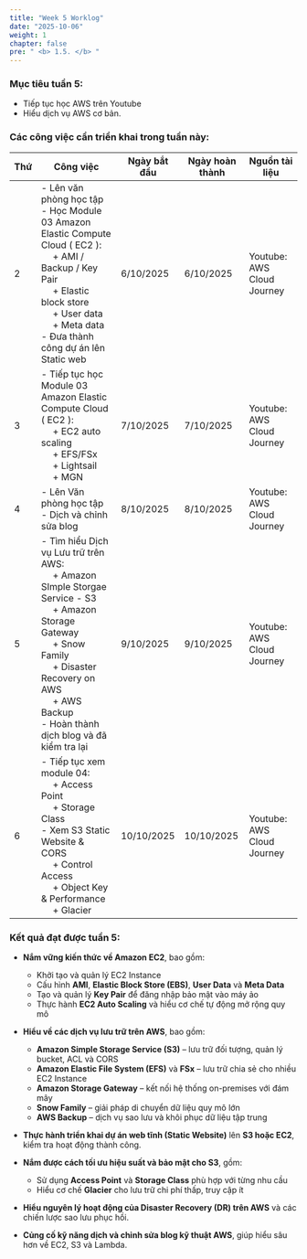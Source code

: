 ```yaml
---
title: "Week 5 Worklog"
date: "2025-10-06"
weight: 1
chapter: false
pre: " <b> 1.5. </b> "
---
```




### Mục tiêu tuần 5:

* Tiếp tục học AWS trên Youtube
* Hiểu dịch vụ AWS cơ bản.

### Các công việc cần triển khai trong tuần này:
| Thứ | Công việc                                                                                                                                                                                                                                                      | Ngày bắt đầu | Ngày hoàn thành | Nguồn tài liệu              |
| --- |----------------------------------------------------------------------------------------------------------------------------------------------------------------------------------------------------------------------------------------------------------------|--------------|-----------------|-----------------------------|
| 2   | - Lên văn phòng học tập <br> - Học Module 03 Amazon Elastic Compute Cloud ( EC2 ): <br>&emsp; + AMI / Backup / Key Pair <br>&emsp; +  Elastic block store <br>&emsp; + User data <br>&emsp; + Meta data <br> - Đưa thành công dự án lên Static web             | 6/10/2025    | 6/10/2025       | Youtube: AWS Cloud Journey  |
| 3   | - Tiếp tục học Module 03 Amazon Elastic Compute Cloud ( EC2 ): <br>&emsp; + EC2 auto scaling <br>&emsp; + EFS/FSx <br>&emsp; + Lightsail<br>&emsp; + MGN                                                                                                       | 7/10/2025    | 7/10/2025       | Youtube: AWS Cloud Journey  |
| 4   | - Lên Văn phòng học tập <br> - Dịch và chỉnh sửa blog <br>                                                                                                                                                                                                     | 8/10/2025    | 8/10/2025       | Youtube: AWS Cloud Journey  |
| 5   | - Tìm hiểu Dịch vụ Lưu trữ trên AWS: <br>&emsp; + Amazon SImple Storgae Service - S3 <br>&emsp; + Amazon Storage Gateway <br>&emsp; + Snow Family <br>&emsp; + Disaster Recovery on AWS <br>&emsp; + AWS Backup <br> - Hoàn thành dịch blog và đã kiểm tra lại | 9/10/2025    | 9/10/2025       | Youtube: AWS Cloud Journey  |
| 6   | - Tiếp tục xem module 04: <br>&emsp; + Access Point <br>&emsp; + Storage Class <br> - Xem S3 Static Website & CORS <br>&emsp; + Control Access <br>&emsp; + Object Key & Performance <br>&emsp; + Glacier                                                      | 10/10/2025   | 10/10/2025      | Youtube: AWS Cloud Journey  |


### Kết quả đạt được tuần 5:

* **Nắm vững kiến thức về Amazon EC2**, bao gồm:
    * Khởi tạo và quản lý EC2 Instance
    * Cấu hình **AMI**, **Elastic Block Store (EBS)**, **User Data** và **Meta Data**
    * Tạo và quản lý **Key Pair** để đăng nhập bảo mật vào máy ảo
    * Thực hành **EC2 Auto Scaling** và hiểu cơ chế tự động mở rộng quy mô

* **Hiểu về các dịch vụ lưu trữ trên AWS**, bao gồm:
    * **Amazon Simple Storage Service (S3)** – lưu trữ đối tượng, quản lý bucket, ACL và CORS
    * **Amazon Elastic File System (EFS)** và **FSx** – lưu trữ chia sẻ cho nhiều EC2 Instance
    * **Amazon Storage Gateway** – kết nối hệ thống on-premises với đám mây
    * **Snow Family** – giải pháp di chuyển dữ liệu quy mô lớn
    * **AWS Backup** – dịch vụ sao lưu và khôi phục dữ liệu tập trung

* **Thực hành triển khai dự án web tĩnh (Static Website)** lên **S3 hoặc EC2**, kiểm tra hoạt động thành công.

* **Nắm được cách tối ưu hiệu suất và bảo mật cho S3**, gồm:
    * Sử dụng **Access Point** và **Storage Class** phù hợp với từng nhu cầu
    * Hiểu cơ chế **Glacier** cho lưu trữ chi phí thấp, truy cập ít

* **Hiểu nguyên lý hoạt động của Disaster Recovery (DR) trên AWS** và các chiến lược sao lưu phục hồi.

* **Củng cố kỹ năng dịch và chỉnh sửa blog kỹ thuật AWS**, giúp hiểu sâu hơn về EC2, S3 và Lambda.  


